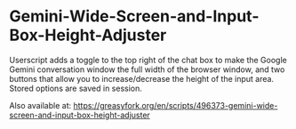 # Gemini-Wide-Screen-and-Input-Box-Height-Adjuster
Userscript adds a toggle to the top right of the chat box to make the Google Gemini conversation window the full width of the browser window, and two buttons that allow you to increase/decrease the height of the input area. Stored options are saved in session.

Also available at: https://greasyfork.org/en/scripts/496373-gemini-wide-screen-and-input-box-height-adjuster
